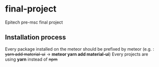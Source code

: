 # final-project
Epitech pre-msc final project

## Installation process

Every package installed on the meteor should be prefixed by meteor (e.g. : ~~yarn add material-ui~~ -> **meteor yarn add material-ui**)
Every projects are using **yarn** instead of ~~npm~~
